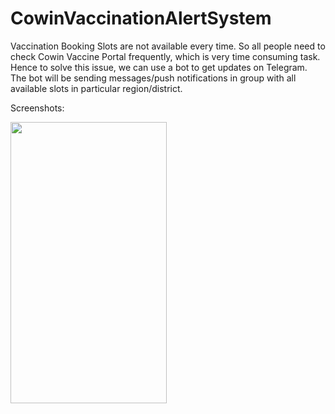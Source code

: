 # CowinVaccinationAlertSystem
Vaccination Booking Slots are not available every time. So all people need to check Cowin Vaccine Portal frequently, which is very time consuming task. Hence to solve this issue, we can use a bot to get updates on Telegram. The bot will be sending messages/push notifications in group with all available slots in particular region/district.

Screenshots:

<a href="url"><img src="https://user-images.githubusercontent.com/78342322/133563968-747ea412-57c6-4589-86b4-e45e0bf58260.jpg" align="left" height="450" width="250" ></a>


